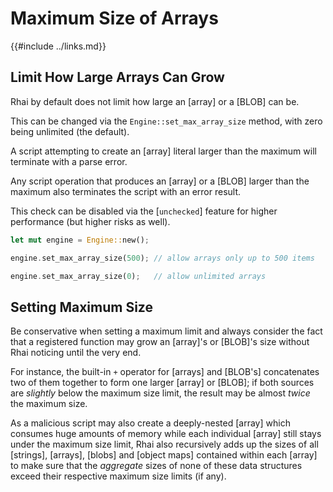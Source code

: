 Maximum Size of Arrays
=====================

{{#include ../links.md}}

Limit How Large Arrays Can Grow
------------------------------

Rhai by default does not limit how large an [array] or a [BLOB] can be.

This can be changed via the `Engine::set_max_array_size` method, with zero being unlimited (the default).

A script attempting to create an [array] literal larger than the maximum will terminate with a parse error.

Any script operation that produces an [array] or a [BLOB] larger than the maximum also terminates
the script with an error result.

This check can be disabled via the [`unchecked`] feature for higher performance (but higher risks as well).

```rust no_run
let mut engine = Engine::new();

engine.set_max_array_size(500); // allow arrays only up to 500 items

engine.set_max_array_size(0);   // allow unlimited arrays
```


Setting Maximum Size
-------------------

Be conservative when setting a maximum limit and always consider the fact that a registered function may grow
an [array]'s or [BLOB]'s size without Rhai noticing until the very end.

For instance, the built-in `+` operator for [arrays] and [BLOB's] concatenates two of them together
to form one larger [array] or [BLOB]; if both sources are _slightly_ below the maximum size limit,
the result may be almost _twice_ the maximum size.

As a malicious script may also create a deeply-nested [array] which consumes huge amounts of memory
while each individual [array] still stays under the maximum size limit, Rhai also recursively adds
up the sizes of all [strings], [arrays], [blobs] and [object maps] contained within each [array] to
make sure that the _aggregate_ sizes of none of these data structures exceed their respective
maximum size limits (if any).

